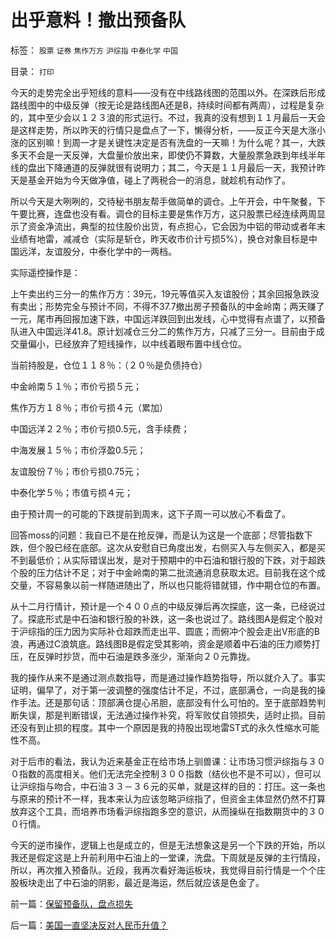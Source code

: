 # 出乎意料！撤出预备队

标签： `股票` `证券` `焦作万方` `沪综指` `中泰化学` `中国` 

目录： `打印`

今天的走势完全出乎短线的意料——没有在中线路线图的范围以外。在深跌后形成路线图中的中级反弹（按无论是路线图A还是B，持续时间都有两周），过程是复杂的，其中至少会以１２３浪的形式运行。不过，我真的没有想到１１月最后一天会是这样走势，所以昨天的行情只是盘点了一下，懒得分析，——反正今天是大涨小涨的区别嘛！到周一才是关键性决定是否有洗盘的一天嘛！为什么呢？其一，大跌多天不会是一天反弹，大盘量价放出来，即使仍不算数，大量股票急跌到年线半年线的盘出下降通道的反弹就很有说明力；其二，今天是１１月最后一天，我预计昨天是基金开始为今天做净值，碰上了两税合一的消息，就趁机有动作了。



所以今天是大咧咧的，交待秘书朋友帮手做简单的调仓。上午开会，中午聚餐，下午要比赛，连盘也没有看。调仓的目标主要是焦作万方，这只股票已经连续两周显示了资金净流出，典型的拉住股价出货，有点担心，它会因为中铝的带动或者年末业绩有地雷，减减仓（实际是斩仓，昨天收市价计亏损5%），换仓对象目标是中国远洋，友谊股分，中泰化学中的一两档。



实际遥控操作是：

上午卖出约三分一的焦作万方：39元，19元等值买入友谊股份；其余回报急跌没有卖出；形势完全与预计不同，不得不37.7撤出房子预备队的中金岭南；两天赚了一元，尾市再回报加速下跌，中国远洋跌回到出发线，心中觉得有点谱了，以预备队进入中国远洋41.8。原计划减仓三分二的焦作万方，只减了三分一。目前由于成交量偏小，已经放弃了短线操作，以中线着眼布置中线仓位。

当前持股是，仓位１１８％：（２０％是负债持仓）

中金岭南５１％；市价亏损５元；

焦作万方１８％；市价亏损４元（累加）

中国远洋２２％；市价亏损0.5元，含手续费；

中海发展１５％；市价浮盈0.5元；

友谊股份７％；市价亏损0.75元；

中泰化学５％；市值亏损４元；



由于预计周一的可能的下跌提前到周末，这下子周一可以放心不看盘了。



回答moss的问题：我自已不是在抢反弹，而是认为这是一个底部；尽管指数下跌，但个股已经在底部。这次从安慰自已角度出发，右侧买入与左侧买入，都是买不到最低价；从实际错误出发，是对于预期中的中石油和银行股的下跌，对于超跌个股的压力估计不足；对于中金岭南的第二批流通消息获取太迟。目前我在这个成交量，不容易象以前一样随进随出了，所以也只能将错就错，作中期仓位的布置。



从十二月行情计，预计是一个４００点的中级反弹后再次探底，这一条，已经说过了。探底形式是中石油和银行股的补跌，这一条也说过了。路线图A是假定个股对于沪综指的压力因为实际补仓超跌而走出平、圆底；而俯冲个股会走出V形底的B浪，再通过C浪筑底。路线图B是假定受其影响，资金是顺着中石油的压力顺势打压，在反弹时抄货，而中石油是跌多涨少，渐渐向２０元靠拢。



我的操作从来不是通过测点数指导，而是通过操作趋势指导，所以就介入了。事实证明，偏早了，对于第一波调整的强度估计不足，不过，底部满仓，一向是我的操作手法。还是那句话：顶部满仓提心吊胆，底部没有什么可怕的。至于底部趋势判断失误，那是判断错误，无法通过操作补究，将军败仗自领损失，适时止损。目前还没有到止损的程度。其中一个原因是我的持股出现地雷ST式的永久性缩水可能性不高。



对于后市的看法，我认为近来基金正在给市场上驯兽课：让市场习惯沪综指与３００指数的高度相关。他们无法完全控制３００指数（结伙也不是不可以），但可以让沪综指与吻合，中石油３３－３６元的买单，就是这样的目的：打压。这一条也与原来的预计不一样，我本来认为应该忽略沪综指了，但资金主体显然仍然不打算放弃这个工具，而培养市场看沪综指跑多空的意识，从而操纵在指数期货中的３００行情。



今天的逆市操作，逻辑上也是成立的，但是无法想象这是另一个下跌的开始，所以我还是假定这是上升前利用中石油上的一堂课，洗盘。下周就是反弹的主行情段，所以，再次推入预备队。近段，我再次看好海运板块，我觉得目前行情是一个个庄股板块走出了中石油的阴影，最近是海运，然后就应该是色金了。









前一篇：[保留预备队，盘点损失](../../../2007/11/29/保留预备队，盘点损失.md)

后一篇：[美国一直坚决反对人民币升值？](../../../2007/11/30/美国一直坚决反对人民币升值？.md)